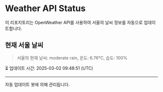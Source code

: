 
# Weather API Status

이 리포지토리는 OpenWeather API를 사용하여 서울의 날씨 정보를 자동으로 업데이트합니다.

## 현재 서울 날씨
> 서울의 현재 날씨: moderate rain, 온도: 6.76°C, 습도: 100%

⏳ 업데이트 시간: 2025-03-02 09:48:51 (UTC)

---
자동 업데이트 봇에 의해 관리됩니다.
